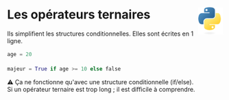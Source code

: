 # **Les opérateurs ternaires**<a href="../../../"><img align="right" src="../../../assets/logo/Python-logo-notext.svg" alt="Python" height="64px"></a>
Ils simplifient les structures conditionnelles. Elles sont écrites en 1 ligne.
```py
age = 20

majeur = True if age >= 10 else false
```
⚠️ Ça ne fonctionne qu'avec une structure conditionnelle (if/else).  
Si un opérateur ternaire est trop long ; il est difficile à comprendre.